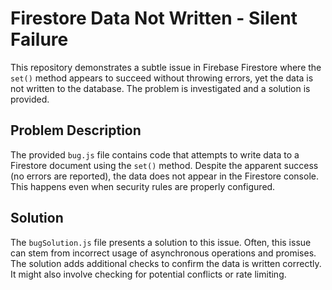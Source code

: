 # Firestore Data Not Written - Silent Failure

This repository demonstrates a subtle issue in Firebase Firestore where the `set()` method appears to succeed without throwing errors, yet the data is not written to the database.  The problem is investigated and a solution is provided.

## Problem Description

The provided `bug.js` file contains code that attempts to write data to a Firestore document using the `set()` method. Despite the apparent success (no errors are reported), the data does not appear in the Firestore console.  This happens even when security rules are properly configured.

## Solution

The `bugSolution.js` file presents a solution to this issue. Often, this issue can stem from incorrect usage of asynchronous operations and promises. The solution adds additional checks to confirm the data is written correctly.  It might also involve checking for potential conflicts or rate limiting.